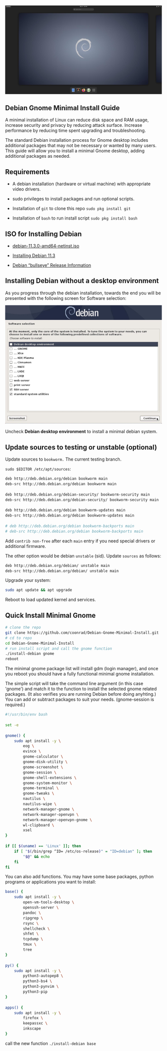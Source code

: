 ![debian_desktop.jpg](debian-desktop.jpg)

## Debian Gnome Minimal Install Guide

A minimal installation of Linux can reduce disk space and RAM usage, increase security and privacy by reducing attack surface. Increase performance by reducing time spent upgrading and troubleshooting.

The standard Debian installation process for Gnome desktop includes additional packages that may not be necessary or wanted by many users. This guide will allow you to install a minimal Gnome desktop, adding additional packages as needed.

## Requirements

* A debian installation (hardware or virtual machine) with appropriate video drivers.

* sudo privileges to install packages and run optional scripts.

* Installation of `git` to clone this repo `sudo pkg install git`

* Installation of `bash` to run install script `sudo pkg install bash`

## ISO for Installing Debian

* [debian-11.3.0-amd64-netinst.iso](https://cdimage.debian.org/debian-cd/current/amd64/iso-cd/debian-11.3.0-amd64-netinst.iso)

* [Installing Debian 11.3](https://www.debian.org/releases/bullseye/debian-installer/)

* [Debian “bullseye” Release Information](https://www.debian.org/releases/bullseye/)

## Installing Debian without a desktop environment

As you progress through the debian installation, towards the end you will be presented with the following screen for Software selection:

![debian-installer.jpg](debian-installer.jpg)

Uncheck **Debian desktop environment** to install a minimal debian system.

## Update sources to testing or unstable (optional)

Update sources to `bookworm.` The current testing branch.

`sudo $EDITOR /etc/apt/sources`:

```bash
deb http://deb.debian.org/debian bookworm main
deb-src http://deb.debian.org/debian bookworm main

deb http://deb.debian.org/debian-security/ bookworm-security main
deb-src http://deb.debian.org/debian-security/ bookworm-security main

deb http://deb.debian.org/debian bookworm-updates main
deb-src http://deb.debian.org/debian bookworm-updates main

# deb http://deb.debian.org/debian bookworm-backports main
# deb-src http://deb.debian.org/debian bookworm-backports main
```

Add `contrib non-free` after each `main` entry if you need special drivers or additional firmware.

The other option would be debian `unstable` (sid). Update `sources` as follows:

```bash
deb http://deb.debian.org/debian/ unstable main
deb-src http://deb.debian.org/debian/ unstable main
```

Upgrade your system:

```bash
sudo apt update && apt upgrade
```

Reboot to load updated kernel and services.

## Quick Install Minimal Gnome

```bash
# clone the repo
git clone https://github.com/coonrad/Debian-Gnome-Minimal-Install.git
# cd to repo
cd Debian-Gnome-Minimal-Install
# run install script and call the gnome function
./install-debian gnome
reboot
```
The minimal gnome package list will install gdm (login manager), and once you reboot you should have a fully functional minimal gnome installation.

The simple script will take the command line argument (in this case 'gnome') and match it to the function to install the selected gnome related packages. (It also verifies you are running Debian before doing anyhting.) You can add or subtract packages to suit your needs. (gnome-session is required.)

```bash
#!/usr/bin/env bash

set -e

gnome() {
    sudo apt install -y \
        eog \
        evince \
        gnome-calculator \
        gnome-disk-utility \
        gnome-screenshot \
        gnome-session \
        gnome-shell-extensions \
        gnome-system-monitor \
        gnome-terminal \
        gnome-tweaks \
        nautilus \
        nautilus-wipe \
        network-manager-gnome \
        network-manager-openvpn \
        network-manager-openvpn-gnome \
        wl-clipboard \
        xsel
}

if [[ $(uname) == 'Linux' ]]; then
    if [ "$(/bin/grep ^ID= /etc/os-release)" = "ID=debian" ]; then
        "$@" && echo
    fi
fi
```

You can also add functions. You may have some base packages, python programs or applications you want to install:

```bash
base() {
    sudo apt install -y \
        open-vm-tools-desktop \
        openssh-server \
        pandoc \
        ripgrep \
        rsync \
        shellcheck \
        shfmt \
        tcpdump \
        tmux \
        tree
}

py() {
    sudo apt install -y \
        python3-autopep8 \
        python3-bs4 \
        python3-pynvim \
        python3-pip
}

apps() {
    sudo apt install -y \
        firefox \
        keepassxc \
        inkscape
}
```

call the new function `./install-debian base`

